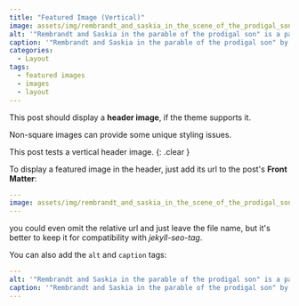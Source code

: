 ```yaml
---
title: "Featured Image (Vertical)"
image: assets/img/rembrandt_and_saskia_in_the_scene_of_the_prodigal_son_-_google_art_project.jpg
alt: '"Rembrandt and Saskia in the parable of the prodigal son" is a painting by the Dutch master Rembrandt. It portrays two people who had been identified as Rembrandt himself and his wife Saskia. In the Protestant contemporary world, the theme of the prodigal son was a frequent subject for works of art due to its moral background.' 
caption: '"Rembrandt and Saskia in the parable of the prodigal son" by Rembrandt - public domain image'
categories:
  - Layout
tags:
  - featured images
  - images
  - layout
---
```

This post should display a **header image**, if the theme supports it.

Non-square images can provide some unique styling issues.

This post tests a vertical header image.
{: .clear }

<!--more-->

To display a featured image in the header, just add its url to the post's **Front Matter**: 

```yaml
---
image: assets/img/rembrandt_and_saskia_in_the_scene_of_the_prodigal_son_-_google_art_project.jpg
---
```
you could even omit the relative url and just leave the file name, but it's better
to keep it for compatibility with *jekyll-seo-tag*.

You can also add the `alt` and `caption` tags: 

```yaml
---
alt: '"Rembrandt and Saskia in the parable of the prodigal son" is a painting by the Dutch master Rembrandt. It portrays two people who had been identified as Rembrandt himself and his wife Saskia. In the Protestant contemporary world, the theme of the prodigal son was a frequent subject for works of art due to its moral background.' 
caption: '"Rembrandt and Saskia in the parable of the prodigal son" by Rembrandt - public domain image' 
---
```
